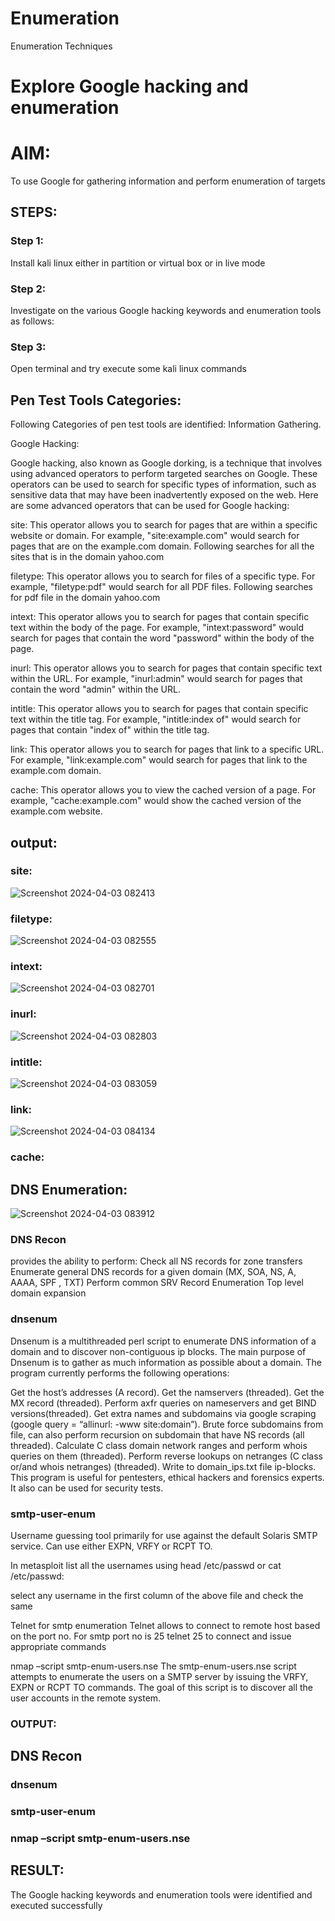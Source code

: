 # Enumeration
Enumeration Techniques

# Explore Google hacking and enumeration 

# AIM:

To use Google for gathering information and perform enumeration of targets

## STEPS:

### Step 1:

Install kali linux either in partition or virtual box or in live mode

### Step 2:

Investigate on the various Google hacking keywords and enumeration tools as follows:


### Step 3:
Open terminal and try execute some kali linux commands

## Pen Test Tools Categories:  

Following Categories of pen test tools are identified:
Information Gathering.

Google Hacking:

Google hacking, also known as Google dorking, is a technique that involves using advanced operators to perform targeted searches on Google. These operators can be used to search for specific types of information, such as sensitive data that may have been inadvertently exposed on the web. Here are some advanced operators that can be used for Google hacking:

site: This operator allows you to search for pages that are within a specific website or domain. For example, "site:example.com" would search for pages that are on the example.com domain.
Following searches for all the sites that is in the domain yahoo.com

filetype: This operator allows you to search for files of a specific type. For example, "filetype:pdf" would search for all PDF files.
Following searches for pdf file in the domain yahoo.com



intext: This operator allows you to search for pages that contain specific text within the body of the page. For example, "intext:password" would search for pages that contain the word "password" within the body of the page.


inurl: This operator allows you to search for pages that contain specific text within the URL. For example, "inurl:admin" would search for pages that contain the word "admin" within the URL.

intitle: This operator allows you to search for pages that contain specific text within the title tag. For example, "intitle:index of" would search for pages that contain "index of" within the title tag.

link: This operator allows you to search for pages that link to a specific URL. For example, "link:example.com" would search for pages that link to the example.com domain.

cache: This operator allows you to view the cached version of a page. For example, "cache:example.com" would show the cached version of the example.com website.
## output:
### site:
![Screenshot 2024-04-03 082413](https://github.com/Rajeshanbu/Enumeration/assets/118924713/54a0a44d-46e2-44eb-b4d2-c70fdbe9f6f2)

### filetype:
![Screenshot 2024-04-03 082555](https://github.com/Rajeshanbu/Enumeration/assets/118924713/52967193-0fe7-4683-a98d-a5dcdf1a2eee)

### intext:
![Screenshot 2024-04-03 082701](https://github.com/Rajeshanbu/Enumeration/assets/118924713/15cb8bb9-a194-4672-af43-3b1c3f670790)

### inurl:
![Screenshot 2024-04-03 082803](https://github.com/Rajeshanbu/Enumeration/assets/118924713/fd2158de-f406-4400-8bdd-358ce8ffb85e)

### intitle:
![Screenshot 2024-04-03 083059](https://github.com/Rajeshanbu/Enumeration/assets/118924713/e3c4b4d1-f2ab-41c0-9b94-affe1ca62704)


### link:
![Screenshot 2024-04-03 084134](https://github.com/Rajeshanbu/Enumeration/assets/118924713/f28c6bea-c40d-46c3-afb2-918d8a19309e)
### cache:
## DNS Enumeration:
![Screenshot 2024-04-03 083912](https://github.com/Rajeshanbu/Enumeration/assets/118924713/135bb840-1c2e-4e07-86a8-efa64e37712b)

### DNS Recon
provides the ability to perform: Check all NS records for zone transfers Enumerate general DNS records for a given domain (MX, SOA, NS, A, AAAA, SPF , TXT) Perform common SRV Record Enumeration Top level domain expansion

### dnsenum
Dnsenum is a multithreaded perl script to enumerate DNS information of a domain and to discover non-contiguous ip blocks. The main purpose of Dnsenum is to gather as much information as possible about a domain. The program currently performs the following operations:

Get the host’s addresses (A record). Get the namservers (threaded). Get the MX record (threaded). Perform axfr queries on nameservers and get BIND versions(threaded). Get extra names and subdomains via google scraping (google query = “allinurl: -www site:domain”). Brute force subdomains from file, can also perform recursion on subdomain that have NS records (all threaded). Calculate C class domain network ranges and perform whois queries on them (threaded). Perform reverse lookups on netranges (C class or/and whois netranges) (threaded). Write to domain_ips.txt file ip-blocks. This program is useful for pentesters, ethical hackers and forensics experts. It also can be used for security tests.

### smtp-user-enum
Username guessing tool primarily for use against the default Solaris SMTP service. Can use either EXPN, VRFY or RCPT TO.

In metasploit list all the usernames using head /etc/passwd or cat /etc/passwd:

select any username in the first column of the above file and check the same

Telnet for smtp enumeration
Telnet allows to connect to remote host based on the port no. For smtp port no is 25 telnet 25 to connect and issue appropriate commands

nmap –script smtp-enum-users.nse
The smtp-enum-users.nse script attempts to enumerate the users on a SMTP server by issuing the VRFY, EXPN or RCPT TO commands. The goal of this script is to discover all the user accounts in the remote system.

### OUTPUT:
## DNS Recon


### dnsenum


### smtp-user-enum


### nmap –script smtp-enum-users.nse


## RESULT:
The Google hacking keywords and enumeration tools were identified and executed successfully

